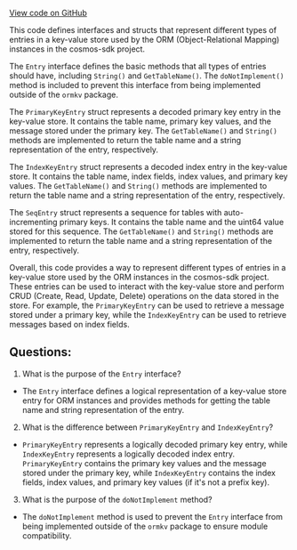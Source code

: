[View code on GitHub](https://github.com/cosmos/cosmos-sdk/blob/main/orm/encoding/ormkv/entry.go)

This code defines interfaces and structs that represent different types of entries in a key-value store used by the ORM (Object-Relational Mapping) instances in the cosmos-sdk project. 

The `Entry` interface defines the basic methods that all types of entries should have, including `String()` and `GetTableName()`. The `doNotImplement()` method is included to prevent this interface from being implemented outside of the `ormkv` package.

The `PrimaryKeyEntry` struct represents a decoded primary key entry in the key-value store. It contains the table name, primary key values, and the message stored under the primary key. The `GetTableName()` and `String()` methods are implemented to return the table name and a string representation of the entry, respectively.

The `IndexKeyEntry` struct represents a decoded index entry in the key-value store. It contains the table name, index fields, index values, and primary key values. The `GetTableName()` and `String()` methods are implemented to return the table name and a string representation of the entry, respectively.

The `SeqEntry` struct represents a sequence for tables with auto-incrementing primary keys. It contains the table name and the uint64 value stored for this sequence. The `GetTableName()` and `String()` methods are implemented to return the table name and a string representation of the entry, respectively.

Overall, this code provides a way to represent different types of entries in a key-value store used by the ORM instances in the cosmos-sdk project. These entries can be used to interact with the key-value store and perform CRUD (Create, Read, Update, Delete) operations on the data stored in the store. For example, the `PrimaryKeyEntry` can be used to retrieve a message stored under a primary key, while the `IndexKeyEntry` can be used to retrieve messages based on index fields.
## Questions: 
 1. What is the purpose of the `Entry` interface?
- The `Entry` interface defines a logical representation of a key-value store entry for ORM instances and provides methods for getting the table name and string representation of the entry.

2. What is the difference between `PrimaryKeyEntry` and `IndexKeyEntry`?
- `PrimaryKeyEntry` represents a logically decoded primary key entry, while `IndexKeyEntry` represents a logically decoded index entry. `PrimaryKeyEntry` contains the primary key values and the message stored under the primary key, while `IndexKeyEntry` contains the index fields, index values, and primary key values (if it's not a prefix key).

3. What is the purpose of the `doNotImplement` method?
- The `doNotImplement` method is used to prevent the `Entry` interface from being implemented outside of the `ormkv` package to ensure module compatibility.